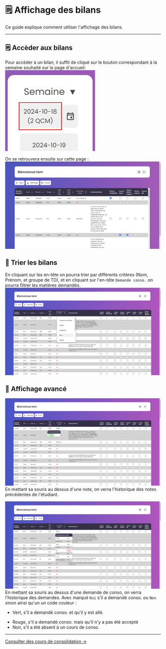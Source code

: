 # 🗒️ Affichage des bilans
Ce guide explique comment utiliser l'affichage des bilans.

---
## 🗒️ Accèder aux bilans
Pour accéder à un bilan, il suffit de cliqué sur le bouton correspondant à la semaine souhaité sur la page d'accueil:  
![alt text](images/bilan_0.png)  

On se retrouvera ensuite sur cette page :
![alt text](images/manage_1.png)  

## 🔎 Trier les bilans
En cliquant sur les en-tête on pourra trier par différents critères (Nom, Prénom, et groupe de TD), et en cliquant sur l'en-tête ```Demande conso.``` on pourra filtrer les matières demandés.
![alt text](images/bilan_1.png)  

## 🧐 Affichage avancé
![alt text](images/bilan_2.png)
En mettant sa souris au dessus d'une note, on verra l'historique des notes précédentes de l'étudiant.

![alt text](images/bilan_3.png)  
En mettant sa souris au dessus d'une demande de conso, on verra l'historique des demandes. Avec marqué ```Oui``` s'il a demandé conso. ou ```Non``` sinon ainsi qu'un un code couleur :  

- Vert, s'il a demandé conso. et qu'il y est allé.  
* Rouge, s'il a demandé conso. mais qu'il n'y a pas été accepté  
* Noir, s'il a été absent à un cours de conso.  

---
[Consulter des cours de consolidation →](/manage)